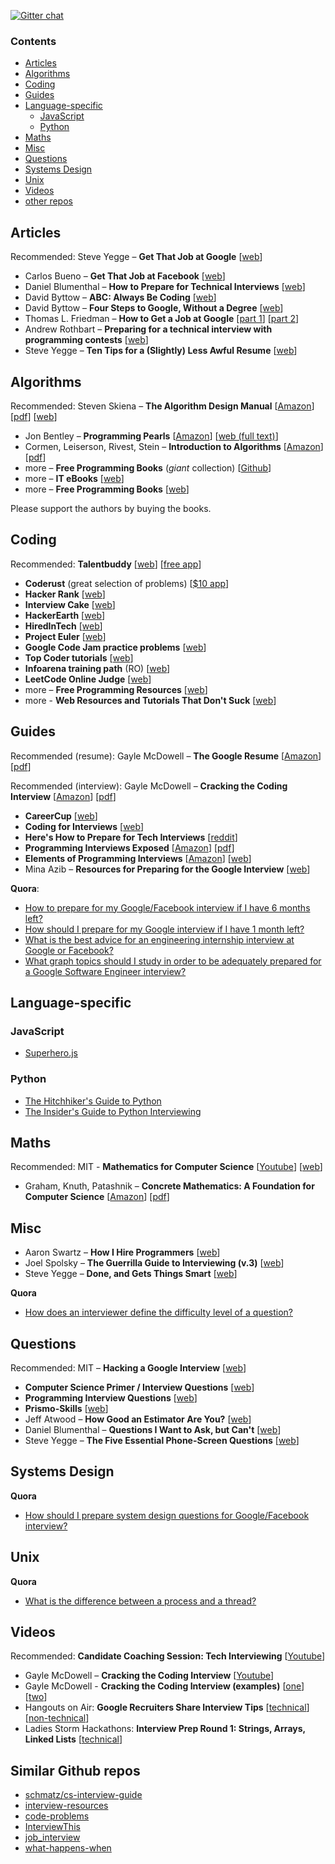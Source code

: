 [![Gitter chat](https://badges.gitter.im/andreis/interview.png)](https://gitter.im/andreis/interview)

### Contents

* [Articles](#articles)
* [Algorithms](#algorithms)
* [Coding](#coding)
* [Guides](#guides)
* [Language-specific](#language-specific)
    * [JavaScript](#javascript)
    * [Python](#python)
* [Maths](#maths)
* [Misc](#misc)
* [Questions](#questions)
* [Systems Design](#systems-design)
* [Unix](#unix)
* [Videos](#videos)
* [other repos](#similar-github-repos)


## Articles

Recommended: Steve Yegge – **Get That Job at Google** [[web][a_sy]]

* Carlos Bueno – **Get That Job at Facebook** [[web][a_cb]]
* Daniel Blumenthal – **How to Prepare for Technical Interviews** [[web][a_db3]]
* David Byttow – **ABC: Always Be Coding** [[web][a_db]]
* David Byttow – **Four Steps to Google, Without a Degree** [[web][a_db2]]
* Thomas L. Friedman – **How to Get a Job at Google** [[part 1][a_tf]] [[part 2][a_tf2]]
* Andrew Rothbart – **Preparing for a technical interview with programming contests** [[web][a_ar]]
* Steve Yegge – **Ten Tips for a (Slightly) Less Awful Resume** [[web][a_sy2]]

[a_cb]:  https://www.facebook.com/notes/10150964382448920
[a_ar]:  https://www.facebook.com/notes/10151298476823920
[a_db]:  https://medium.com/tech-talk/d5f8051afce2
[a_db2]: https://medium.com/this-happened-to-me/8f381aa6bd5e
[a_db3]: http://dandreamsofcoding.com/2012/11/25/how-to-prepare-for-technical-interviews/
[a_sy]:  http://steve-yegge.blogspot.co.uk/2008/03/get-that-job-at-google.html
[a_sy2]: http://steve-yegge.blogspot.co.uk/2007_09_01_archive.html
[a_tf]:  http://mobile.nytimes.com/2014/02/23/opinion/sunday/friedman-how-to-get-a-job-at-google.html
[a_tf2]: http://mobile.nytimes.com/2014/04/20/opinion/sunday/friedman-how-to-get-a-job-at-google-part-2.html


## Algorithms

Recommended: Steven Skiena – **The Algorithm Design Manual** [[Amazon][b_tadm_amzn]] [[pdf][b_tadm_pdf]] [[web][b_tadm_web]]

* Jon Bentley – **Programming Pearls** [[Amazon][b_pp_amzn]] [[web (full text)][b_pp_web]]
* Cormen, Leiserson, Rivest, Stein – **Introduction to Algorithms** [[Amazon][b_clrs_amzn]] [[pdf][b_clrs_pdf]]
* more – **Free Programming Books** (*giant* collection) [[Github][b_fbp]]
* more – **IT eBooks** [[web][b_ite]]
* more – **Free Programming Books** [[web][b_fpbcom]]

Please support the authors by buying the books.

[b_clrs_amzn]: http://www.amazon.com/dp/0262033844
[b_clrs_pdf]: https://www.google.com/search?q=cormen+pdf
[b_fbp]: https://github.com/vhf/free-programming-books/blob/master/free-programming-books.md
[b_fpbcom]: http://www.freeprogrammingbook.com/
[b_ite]: http://it-ebooks.info/
[b_pp_amzn]: http://www.amazon.com/dp/8177588583
[b_pp_web]: http://www.cs.bell-labs.com/cm/cs/pearls/
[b_tadm_amzn]: http://www.amazon.com/dp/1848000693
[b_tadm_pdf]: https://www.google.com/search?q=skiena+algorithm+design+manual+pdf
[b_tadm_web]: http://www.algorist.com/


## Coding

Recommended: **Talentbuddy** [[web][c_tb]] [[free app][c_tb_app]]

* **Coderust** (great selection of problems) [[$10 app][c_cr]]
* **Hacker Rank** [[web][c_hr]]
* **Interview Cake** [[web][c_ic]]
* **HackerEarth** [[web][c_he]]
* **HiredInTech** [[web][c_hit]]
* **Project Euler** [[web][c_pe]]
* **Google Code Jam practice problems** [[web][c_gcj]]
* **Top Coder tutorials** [[web][c_tct]]
* **Infoarena training path** (RO) [[web][c_itp]]
* **LeetCode Online Judge** [[web][c-lc]]
* more – **Free Programming Resources** [[web][c_fpr]]
* more - **Web Resources and Tutorials That Don't Suck** [[web][c_p]]

[c_cr]: http://coderust.com/
[c_fpr]: http://resrc.io/
[c_gcj]: https://code.google.com/codejam/contests.html
[c_he]: http://www.hackerearth.com/
[c_hit]: http://www.hiredintech.com/
[c_hr]: https://www.hackerrank.com/
[c_ic]: https://www.interviewcake.com/
[c_itp]: http://www.infoarena.ro/training-path
[c_p]: http://pineapple.io/
[c_pe]: https://projecteuler.net/
[c_tb]: http://www.talentbuddy.co/
[c_tb_app]: https://itunes.apple.com/us/app/talentbuddy/id845593905
[c_tct]: http://www.topcoder.com/tc?d1=tutorials&d2=alg_index&module=Static
[c-lc]: http://oj.leetcode.com/


## Guides

Recommended (resume): Gayle McDowell –  **The Google Resume** [[Amazon][g_tgr_amzn]] [[pdf][g_tgr_pdf]]

Recommended (interview): Gayle McDowell – **Cracking the Coding Interview** [[Amazon][g_cci_amzn]] [[pdf][g_cci_pdf]]

* **CareerCup** [[web][g_cc]]
* **Coding for Interviews** [[web][g_cfi]]
* **Here's How to Prepare for Tech Interviews** [[reddit][g_rd]]
* **Programming Interviews Exposed** [[Amazon][g_pie_amzn]] [[pdf][g_pie_pdf]]
* **Elements of Programming Interviews** [[Amazon][g_epibook]] [[web][g_epiweb]] 
* Mina Azib – **Resources for Preparing for the Google Interview** [[web][g_ma]]

[g_cc]: http://www.careercup.com/
[g_cci_amzn]: http://www.amazon.com/dp/098478280X
[g_cci_pdf]: https://www.google.com/search?q=cracking+the+coding+interview+pdf
[g_cfi]: http://codingforinterviews.com/
[g_ma]:  http://itsallonesandzeroes.blogspot.de/2013/07/prepping-for-google-interview.html
[g_pie_amzn]: http://www.amazon.com/dp/047012167X
[g_pie_pdf]: https://www.google.com/search?q=programming+interviews+exposed+it-ebooks
[g_rd]: http://redd.it/1jov24
[g_tgr_amzn]: http://www.amazon.com/dp/0470927623
[g_tgr_pdf]: https://www.google.com/search?q=the+google+resume+pdf
[g_epiweb]: https://code.google.com/p/elements-of-programming-interviews/
[g_epibook]: http://www.amazon.com/Elements-Programming-Interviews-Insiders-Guide/dp/1479274836

**Quora**:
* [How to prepare for my Google/Facebook interview if I have 6 months left?](http://www.quora.com/Career-Advice/What-are-the-ways-to-utilize-6-months-to-build-skill-set-to-get-into-Facebook-or-Google)
* [How should I prepare for my Google interview if I have 1 month left?](https://www.quora.com/Google-Interview-Questions/How-should-I-prepare-for-my-Google-interview-if-I-have-1-month-left)
* [What is the best advice for an engineering internship interview at Google or Facebook?](https://www.quora.com/What-is-the-best-advice-for-an-engineering-internship-interview-at-Google-or-Facebook)
* [What graph topics should I study in order to be adequately prepared for a Google Software Engineer interview?](https://www.quora.com/Google-Interview-Questions/What-graph-topics-should-I-study-in-order-to-be-adequately-prepared-for-a-Google-Software-Engineer-interview)


## Language-specific

### JavaScript

* [Superhero.js](http://superherojs.com/)

### Python

* [The Hitchhiker's Guide to Python](http://docs.python-guide.org/en/latest/)
* [The Insider's Guide to Python Interviewing](http://www.toptal.com/python#hiring-guide)

## Maths

Recommended: MIT - **Mathematics for Computer Science** [[Youtube][m_mit_yt]] [[web][m_mit_web]]

* Graham, Knuth, Patashnik – **Concrete Mathematics: A Foundation for Computer Science** [[Amazon][m_cm_amzn]] [[pdf][m_cm_pdf]]

[m_cm_amzn]: http://www.amazon.com/dp/0201558025/
[m_cm_pdf]: https://www.google.co.uk/search?q=knuth+concrete+mathematics+pdf
[m_mit_web]: http://ocw.mit.edu/courses/electrical-engineering-and-computer-science/6-042j-mathematics-for-computer-science-fall-2010/
[m_mit_yt]: https://www.youtube.com/watch?v=L3LMbpZIKhQ&list=PLB7540DEDD482705B


## Misc

* Aaron Swartz – **How I Hire Programmers** [[web](http://www.aaronsw.com/weblog/hiring)]
* Joel Spolsky – **The Guerrilla Guide to Interviewing (v.3)** [[web](http://www.joelonsoftware.com/articles/GuerrillaInterviewing3.html)]
* Steve Yegge – **Done, and Gets Things Smart** [[web](http://steve-yegge.blogspot.co.uk/2008/06/done-and-gets-things-smart.html)]

**Quora**

* [How does an interviewer define the difficulty level of a question?](http://www.quora.com/Programming-Interviews/How-does-an-interviewer-define-the-difficulty-level-of-a-question)


## Questions

Recommended: MIT – **Hacking a Google Interview** [[web][q_hgi]]

* **Computer Science Primer / Interview Questions** [[web][q_csp]]
* **Programming Interview Questions** [[web][q_piq]]
* **Prismo-Skills** [[web][q_ps]]
* Jeff Atwood – **How Good an Estimator Are You?** [[web][q_ja]]
* Daniel Blumenthal – **Questions I Want to Ask, but Can't** [[web][q_db]]
* Steve Yegge – **The Five Essential Phone-Screen Questions** [[web][q_feps]]

[q_db]: http://dandreamsofcoding.com/2013/03/01/questions-i-want-to-ask-but-cant/
[q_csp]: http://www.grokit.ca/spc/computer_science_review/
[q_feps]: https://sites.google.com/site/steveyegge2/five-essential-phone-screen-questions
[q_hgi]: https://courses.csail.mit.edu/iap/interview/materials.php
[q_ja]: http://blog.codinghorror.com/how-good-an-estimator-are-you/
[q_piq]: http://maxnoy.com/interviews.html
[q_ps]: http://prismoskills.appspot.com/freshers.jsp


## Systems Design

**Quora**

* [How should I prepare system design questions for Google/Facebook interview?](http://www.quora.com/Job-Interviews/How-should-I-prepare-system-design-questions-for-Google-Facebook-Interview)


## Unix

**Quora**

* [What is the difference between a process and a thread?](http://www.quora.com/What-is-the-difference-between-a-process-and-a-thread)


## Videos

Recommended: **Candidate Coaching Session: Tech Interviewing** [[Youtube][v_ccs]]

* Gayle McDowell – **Cracking the Coding Interview** [[Youtube][v_cci]]
* Gayle McDowell - **Cracking the Coding Interview (examples)** [[one][v_cci2]] [[two][v_cci3]]
* Hangouts on Air: **Google Recruiters Share Interview Tips** [[technical][v_gt]] [[non-technical][v_gnt]]
* Ladies Storm Hackathons: **Interview Prep Round 1: Strings, Arrays, Linked Lists** [[technical][v_lsh1]] 

[v_cci]: http://youtu.be/rEJzOhC5ZtQ
[v_cci2]: http://youtu.be/aClxtDcdpsQ
[v_cci3]: http://youtu.be/2cf9xo1S134
[v_ccs]: http://youtu.be/oWbUtlUhwa8
[v_gt]: http://youtu.be/qc1owf2-220
[v_gnt]: http://youtu.be/DINxNbBOEoI
[v_lsh1]: http://youtu.be/fIpliB-ton8

## Similar Github repos

* [schmatz/cs-interview-guide](https://github.com/schmatz/cs-interview-guide)
* [interview-resources](https://github.com/davidhampgonsalves/interview-resources)
* [code-problems](https://github.com/blakeembrey/code-problems)
* [InterviewThis](https://github.com/ChiperSoft/InterviewThis)
* [job_interview](https://github.com/ruby-jokes/job_interview)
* [what-happens-when](https://github.com/alex/what-happens-when)
